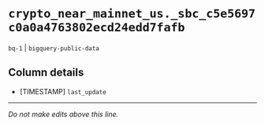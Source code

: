 # `crypto_near_mainnet_us._sbc_c5e5697c0a0a4763802ecd24edd7fafb`
`bq-1` | `bigquery-public-data`

## Column details
* [TIMESTAMP] `last_update`

-------------------------------------------------------------------------------
*Do not make edits above this line.*
